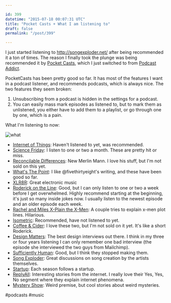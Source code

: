 ```yaml
---

id: 399
datetime: "2015-07-18 00:07:31 UTC"
title: "Pocket Casts + What I am listening to"
draft: false
permalink: "/post/399"

---
```


I just started listening to http://songexploder.net/ after being recommended it a ton of times. The reason I finally took the plunge was being recommended it by [Pocket Casts](http://www.shiftyjelly.com/pocketcasts), which I just switched to from [Podcast Addict](https://play.google.com/store/apps/details?id=com.bambuna.podcastaddict&hl=en).

PocketCasts has been pretty good so far. It has most of the features I want in a podcast listener, and recommends podcasts, which is always nice. The two features they seem broken:

 1. Unsubscribing from a podcast is hidden in the settings for a podcast.
 2. You can easily mass mark episodes as listened to, but to mark them as unlistened, you either have to add them to a playlist, or go through one by one, which is a pain.

What I'm listening to now:

![what](https://s3.amazonaws.com/f.cl.ly/items/3o2p1B3r1N3Z2J0F431x/20150717232141.png)

 - [Internet of Things](https://iotpodcast.com/): Haven't listened to yet, was recommended.
 - [Science Friday](https://www.sciencefriday.com/): I listen to one or two a month. These are pretty hit or miss.
 - [Reconcilable Differences](https://www.relay.fm/rd/): New Merlin Mann. I love his stuff, but I'm not sold on this yet.
 - [What's The Point](http://fivethirtyeight.com/datalab/introducing-fivethirtyeight-newest-podcast-whats-the-point/): I like @fivethirtyeight's writing, and these have been good so far.
 - [XLR8R](http://www.xlr8r.com/podcasts/): Great electronic music
 - [Roderick on the Line](http://www.merlinmann.com/roderick/): Good, but I can only listen to one or two a week before I get overwhelmed. Highly recommend starting at the beginning, it's just so many inside jokes now. I usually listen to the newest episode and an older episode each week.
 - [Rachel and Miles X-Plain the X-Men](http://www.rachelandmiles.com/xmen/): A couple tries to explain x-men plot lines. Hilarious.
 - [Isometric](https://www.relay.fm/isometric): Recommended, have not listened to yet.
 - [Coffee & Cider](http://www.esn.fm/coffeecider/): I love these two, but I'm not sold on it yet. It's like a short Roderick.
 - [Design Matters](http://www.debbiemillman.com/designmatters/): The best design interviews out there. I think in my three or four years listening I can only remember one bad interview (the episode she interviewed the two guys from Mailchimp).
 - [Sufficiently Human](http://sufficientlyhuman.com/): Good, but I think they stopped making them.
 - [Song Exploder](https://songexploder.net/): Great discussions on song creation by the artists themselves.
 - [Startup](https://gimletmedia.com/show/startup/): Each season follows a startup.
 - [ReplyAll](https://gimletmedia.com/show/reply-all/): Interesting stories from the internet. I really love their Yes, Yes, No segment where they explain internet phenomena.
 - [Mystery Show](https://gimletmedia.com/show/mystery-show/): Weird premise, but cool stories about weird mysteries.

#podcasts #music

